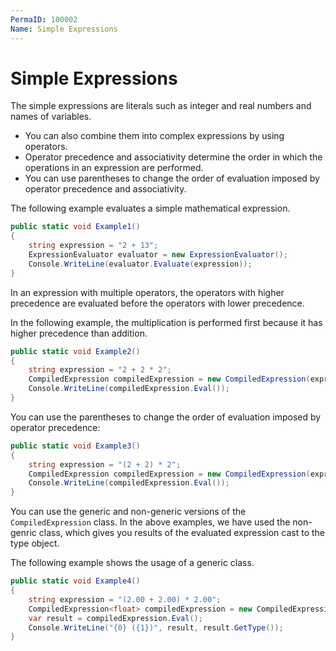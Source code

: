 ```yaml
---
PermaID: 100002
Name: Simple Expressions
---
```


# Simple Expressions

The simple expressions are literals such as integer and real numbers and names of variables. 

 - You can also combine them into complex expressions by using operators. 
 - Operator precedence and associativity determine the order in which the operations in an expression are performed. 
 - You can use parentheses to change the order of evaluation imposed by operator precedence and associativity.

The following example evaluates a simple mathematical expression.

```csharp
public static void Example1()
{
    string expression = "2 + 13";
    ExpressionEvaluator evaluator = new ExpressionEvaluator();
    Console.WriteLine(evaluator.Evaluate(expression));
}
```

In an expression with multiple operators, the operators with higher precedence are evaluated before the operators with lower precedence. 

In the following example, the multiplication is performed first because it has higher precedence than addition.

```csharp
public static void Example2()
{
    string expression = "2 + 2 * 2";
    CompiledExpression compiledExpression = new CompiledExpression(expression);
    Console.WriteLine(compiledExpression.Eval());
}
```

You can use the parentheses to change the order of evaluation imposed by operator precedence:

```csharp
public static void Example3()
{
    string expression = "(2 + 2) * 2";
    CompiledExpression compiledExpression = new CompiledExpression(expression);
    Console.WriteLine(compiledExpression.Eval());
}
```

You can use the generic and non-generic versions of the `CompiledExpression` class. In the above examples, we have used the non-genric class, which gives you results of the evaluated expression cast to the type object. 

The following example shows the usage of a generic class.

```csharp
public static void Example4()
{
    string expression = "(2.00 + 2.00) * 2.00";
    CompiledExpression<float> compiledExpression = new CompiledExpression<float>(expression);
    var result = compiledExpression.Eval();
    Console.WriteLine("{0} ({1})", result, result.GetType());
}
```
